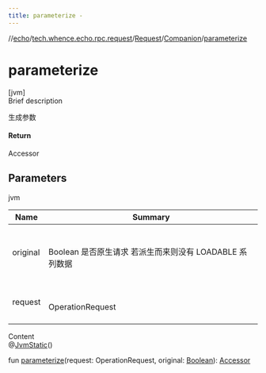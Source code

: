 ```yaml
---
title: parameterize -
---
```

//[echo](../../../index.md)/[tech.whence.echo.rpc.request](../../index.md)/[Request](../index.md)/[Companion](index.md)/[parameterize](parameterize.md)



# parameterize  
[jvm]  
Brief description  


生成参数



#### Return  


Accessor



## Parameters  
  
jvm  
  
|  Name|  Summary| 
|---|---|
| original| <br><br>Boolean 是否原生请求 若派生而来则没有 LOADABLE 系列数据<br><br>
| request| <br><br>OperationRequest<br><br>
  
  
Content  
@[JvmStatic](https://kotlinlang.org/api/latest/jvm/stdlib/kotlin.jvm/-jvm-static/index.html)()  
  
fun [parameterize](parameterize.md)(request: OperationRequest, original: [Boolean](https://kotlinlang.org/api/latest/jvm/stdlib/kotlin/-boolean/index.html)): [Accessor](../../../tech.whence.echo.container.accessor/-accessor/index.md)  



